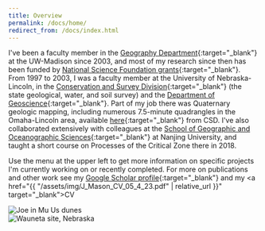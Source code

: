 ```yaml
---
title: Overview
permalink: /docs/home/
redirect_from: /docs/index.html
---
```


I've been a faculty member in the [Geography Department](https://geography.wisc.edu/){:target="_blank"} at the UW-Madison since 2003, and most of my research since then has been funded by [National Science Foundation grants](https://www.nsf.gov/awardsearch/advancedSearchResult?PIId=&PIFirstName=Joseph&PILastName=Mason&IncludeCoPI=true&PIOrganization=&PIState=&PIZip=&PICountry=&ProgOrganization=&ProgEleCode=&BooleanElement=All&ProgRefCode=&BooleanRef=All&Program=&ProgOfficer=&Keyword=&AwardNumberOperator=&AwardAmount=&AwardInstrument=&ActiveAwards=true&ExpiredAwards=true&OriginalAwardDateOperator=&StartDateOperator=&ExpDateOperator=){:target="_blank"}. From 1997 to 2003, I was a faculty member at the University of Nebraska-Lincoln, in the [Conservation and Survey Division](http://snr.unl.edu/csd/){:target="_blank"} (the state geological, water, and soil survey) and the [Department of Geoscience](https://eas.unl.edu/){:target="_blank"}. Part of my job there was Quaternary geologic mapping, including numerous 7.5-minute quadrangles in the Omaha-Lincoln area, available [here](http://snr.unl.edu/data/geologysoils/STATEMAP/index.aspx){:target="_blank"} from CSD. I've also collaborated extensively with colleagues at the [School of Geographic and Oceanographic Sciences](https://www.nju.edu.cn/EN/7f/4d/c7136a163661/page.htm){:target="_blank"} at Nanjing University, and taught a short course on Processes of the Critical Zone there in 2018.

Use the menu at the upper left to get more information on specific projects I'm currently working on or recently completed. For more on publications and other work see my [Google Scholar profile](https://scholar.google.com/citations?user=2C-DnEMAAAAJ&hl=en&oi=ao){:target="_blank"} and my <a href="{{ "/assets/img/J_Mason_CV_05_4_23.pdf" | relative_url }}" target="_blank">CV</a>

<div class="col-md-6">
	<img src="{{ "/assets/img/Joe_in_Mu_Us.jpg" | relative_url }}" class="img-responsive" alt="Joe in Mu Us dunes">
</div>
<div class="col-md-6">
	<img src="{{ "/assets/img/wauneta_slope.jpg" | relative_url }}" class="img-responsive" alt="Wauneta site, Nebraska">
</div>
